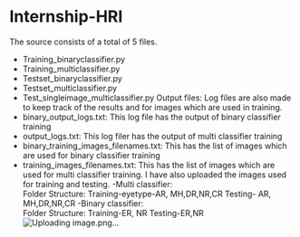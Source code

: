 # Internship-HRI
The source consists of a total of 5 files.
-	Training_binaryclassifier.py
-	Training_multiclassifier.py
-	Testset_binaryclassifier.py
-	Testset_multiclassifier.py
-	Test_singleimage_multiclassifier.py
Output files: Log files are also made to keep track of the results and for images which are used in training.
- binary_output_logs.txt: This log file has the output of binary classifier training
- output_logs.txt: This log filer has the output of multi classifier training
- binary_training_images_filenames.txt: This has the list of images which are used for binary classifier training
- training_images_filenames.txt: This has the list of images which are used for multi classifier training.
I have also uploaded the images used for training and testing.
-Multi classifier:  
Folder Structure:
Training-eyetype-AR, MH,DR,NR,CR
Testing- AR, MH,DR,NR,CR
-Binary classifier:  
Folder Structure:
Training-ER, NR
Testing-ER,NR
![Uploading image.png…]()
